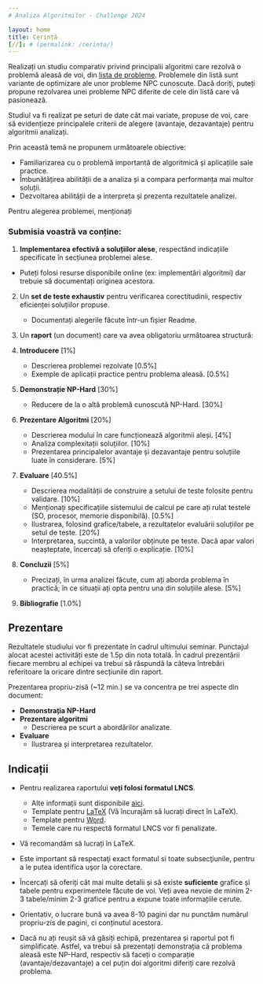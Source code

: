 ```yaml
---
# Analiza Algoritmilor - Challenge 2024

layout: home
title: Cerință
[//]: # (permalink: /cerinta/)
---
```


Realizați un studiu comparativ privind principalii algoritmi care rezolvă o problemă aleasă de voi, din 
<a href="https://acs-aa-challenge.github.io/acs-aa-challenge/probleme/">lista de probleme</a>. 
Problemele din listă sunt variante de optimizare ale unor probleme NPC cunoscute. Dacă doriți, puteți propune rezolvarea unei probleme NPC diferite de cele din listă care vă pasionează.

Studiul va fi realizat pe seturi de date cât mai variate, propuse de voi, care să evidențieze principalele criterii de alegere (avantaje, dezavantaje) pentru algoritmii analizați. 

Prin această temă ne propunem următoarele obiective:

- Familiarizarea cu o problemă importantă de algoritmică și aplicațiile sale practice.
- Îmbunătățirea abilității de a analiza și a compara performanța mai multor soluții.
- Dezvoltarea abilității de a interpreta și prezenta rezultatele analizei.

Pentru alegerea problemei, menționați 

### Submisia voastră va conține:

1. **Implementarea efectivă a soluțiilor alese**, respectând indicațiile specificate în secțiunea problemei alese.
- Puteți folosi resurse disponibile online (ex: implementări algoritmi) dar trebuie să documentați originea acestora.

2. Un **set de teste exhaustiv** pentru verificarea corectitudinii, respectiv eficienței soluțiilor propuse.
    - Documentați alegerile făcute într-un fișier Readme.

3. Un **raport** (un document) care va avea obligatoriu următoarea structură:

1. **Introducere** [1%]
   - Descrierea problemei rezolvate [0.5%]
   - Exemple de aplicații practice pentru problema aleasă. [0.5%]
    
2. **Demonstrație NP-Hard** [30%]
   - Reducere de la o altă problemă cunoscută NP-Hard. [30%]

3. **Prezentare Algoritmi** [20%]
   - Descrierea modului în care funcționează algoritmii aleși. [4%]
   - Analiza complexitații soluțiilor. [10%]
   - Prezentarea principalelor avantaje și dezavantaje pentru soluțiile luate în considerare. [5%]    

4. **Evaluare** [40.5%]
   - Descrierea modalității de construire a setului de teste folosite pentru validare. [10%]
   - Menționați specificațiile sistemului de calcul pe care ați rulat testele (SO, procesor, memorie disponibilă). [0.5%]
   - Ilustrarea, folosind grafice/tabele, a rezultatelor evaluării soluțiilor pe setul de teste. [20%]
   - Interpretarea, succintă, a valorilor obținute pe teste. Dacă apar valori neașteptate, încercați să oferiți o explicație. [10%]

5. **Concluzii** [5%]
   - Precizați, în urma analizei făcute, cum ați aborda problema în practică; în ce situații ați opta pentru una din soluțiile alese. [5%]

6. **Bibliografie** [1.0%]

## Prezentare

Rezultatele studiului vor fi prezentate în cadrul ultimului seminar. Punctajul alocat acestei activități este de 1.5p din nota totală.
În cadrul prezentării fiecare membru al echipei va trebui să răspundă la câteva întrebări referitoare la oricare dintre secțiunile din raport.

Prezentarea propriu-zisă (~12 min.) se va concentra pe trei aspecte din document:

- **Demonstrația NP-Hard**
- **Prezentare algoritmi**
    - Descrierea pe scurt a abordărilor analizate.
- **Evaluare**
    - Ilustrarea și interpretarea rezultatelor.
    
## Indicații
- Pentru realizarea raportului **veți folosi formatul LNCS**.
   - Alte informații sunt disponibile [aici](https://www.springer.com/computer/lncs?SGWID=0-164-6-793341-0).
   - Template pentru [LaTeX](https://www.overleaf.com/latex/templates/springer-lecture-notes-in-computer-science/kzwwpvhwnvfj) (Vă încurajăm să lucrați direct în LaTeX).
   - Template pentru [Word](https://resource-cms.springernature.com/springer-cms/rest/v1/content/19238706/data/v1). 
   - Temele care nu respectă formatul LNCS vor fi penalizate.
- Vă recomandăm să lucrați în LaTeX.
- Este important să respectaţi exact formatul si toate subsecţiunile, pentru a le putea identifica uşor la corectare.
- Încercați să oferiți cât mai multe detalii și să existe **suficiente** grafice și tabele pentru experimentele făcute de voi.
Veți avea nevoie de minim 2-3 tabele/minim 2-3 grafice pentru a expune toate informațiile cerute.
- Orientativ, o lucrare bună va avea 8-10 pagini dar nu punctăm numărul propriu-zis de pagini, ci conținutul acestora.

- Dacă nu ați reușit să vă găsiți echipă, prezentarea și raportul pot fi simplificate. Astfel, va trebui să prezentați
demonstrația că problema aleasă este NP-Hard, respectiv să faceți o comparație (avantaje/dezavantaje) a cel puțin doi algoritmi diferiți care
rezolvă problema.
